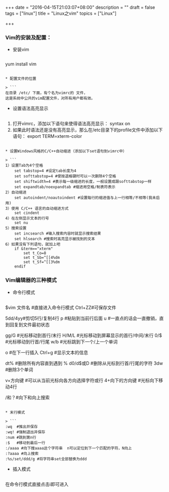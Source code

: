 +++
date = "2016-04-15T21:03:07+08:00"
description = ""
draft = false
tags = ["linux"]
title = "Linux之vim"
topics = ["Linux"]

+++

### Vim的安装及配置：
* 安装vim

> ```
yum install vim
```

* 配置文件的位置

> ```
在目录 /etc/ 下面，有个名为vimrc的 文件，
这是系统中公共的vim配置文件，对所有用户都有效。
```

* 设置语法高亮显示

> ```
1) 打开vimrc，添加以下语句来使得语法高亮显示：
    syntax on
2) 如果此时语法还是没有高亮显示，那么在/etc目录下的profile文件中添加以下语句：
    export TERM=xterm-color
```

* 设置Windows风格的C/C++自动缩进（添加以下set语句到vimrc中）

> ```
1）设置Tab为4个空格
    set tabstop=4 #设定tab长度为4
    set softtabstop=4 #使按退格键时可以一次删除4个空格
    set shiftwidth=4 #表示每一级缩进的长度，一般设置成跟softtabstop一样
    set expandtab/noexpandtab #缩进用空格/制表符表示
2）自动缩进
    set autoindent/noautoindent #设置每行的缩进值与上一行相等/不相等(我未启用)
3）使用 C/C++ 语言的自动缩进方式
    set cindent
4）在左侧显示文本的行号
    set nu
5）搜索设置
    set incsearch #输入搜索内容时就显示搜索结果
    set hlsearch #搜索时高亮显示被找到的文本
6）如果没有下列语句，就加上吧
    if &term=="xterm"
        set t_Co=8
        set t_Sb=^[[4%dm
        set t_Sf=^[[3%dm
    endif
```


### Vim编辑器的三种模式
* 命令行模式

> ```
$vim 文件名 #直接进入命令行模式
Ctrl+ZZ#可保存文件

5dd/4yy#剪切5行/复制4行
p      #粘贴到当前行后面
u      #一直点的话会一直撤销，直到回复到文件最初状态

gg/G   #光标移动到首行/末行
H/M/L  #光标移动到屏幕显示的首行/中间/末行
0/$    #光标移动到行首/行尾
w/b    #光标跳到下一个/上一个单词

o      #在下一行插入
Ctrl+g #显示文本的信息

dt%      #删除所有内容直到遇到 %
d0/d$或D #删除从光标到行首/行尾的字符
3dw      #删除3个单词

v+方向键      #可以从当前光标向各方向选择字符或行
4+向下的方向键 #光标向下移动4行

/和？#向下和向上搜索
```

* 末行模式

> ```
:wq  #推出并保存
:wq! #强制退出并保存
:num #跳到第n行
:$	 #移动到最后一行
:/aaaa #向下搜aaaa这个字符串  n可以定位到下一个匹配的字符，N向上
:?aaaa #向上搜索
:%s/set/ddd/g #将字符串set全部替换为ddd
```

* 插入模式

> ```
在命令行模式直接点击i即可进入
```
	